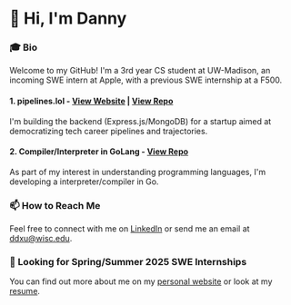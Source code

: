 
# 👋 Hi, I'm Danny

### 🎓 Bio

Welcome to my GitHub! I'm a 3rd year CS student at UW-Madison, an incoming SWE intern at Apple, with a previous SWE internship at a F500.

#### 1. pipelines.lol - [View Website](https://pipelines.lol/) | [View Repo](https://github.com/pipelines-lol/pipelines)
I'm building the backend (Express.js/MongoDB) for a startup aimed at democratizing tech career pipelines and trajectories.

#### 2. Compiler/Interpreter in GoLang - [View Repo](https://github.com/dannydxu1/golang-interpreter)
As part of my interest in understanding programming languages, I'm developing a interpreter/compiler in Go.

### 📫 How to Reach Me
Feel free to connect with me on [LinkedIn](https://www.linkedin.com/in/ddxu/) or send me an email at [ddxu@wisc.edu](mailto:ddxu@wisc.edu).

### 💼 Looking for Spring/Summer 2025 SWE Internships
You can find out more about me on my [personal website](https://www.ddxu.dev/) or look at my [resume](https://www.ddxu.dev/resume).
